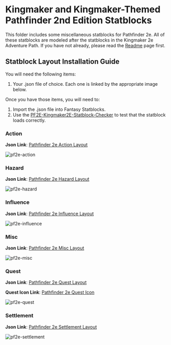 # Kingmaker and Kingmaker-Themed Pathfinder 2nd Edition Statblocks

This folder includes some miscellaneous statblocks for Pathfinder 2e. All of these statblocks are modeled after the statblocks in the Kingmaker 2e Adventure Path. If you have not already, please read the [Readme](Readme.md) page first.  

## Statblock Layout Installation Guide

You will need the following items:
1. Your .json file of choice. Each one is linked by the appropriate image below.

Once you have those items, you will need to:
1. Import the .json file into Fantasy Statblocks.
2. Use the [PF2E-Kingmaker2E-Statblock-Checker](fantasy-bestiary/Kingmaker-Render-Tester.md) to test that the statblock loads correctly.

### Action

**Json Link**: [Pathfinder 2e Action Layout](fantasy-bestiary/_attachments/Pathfinder-2e-Action-Layout.json)

![pf2e-action](fantasy-bestiary/_attachments/pf2e-action.png)

### Hazard

**Json Link**: [Pathfinder 2e Hazard Layout](fantasy-bestiary/_attachments/Pathfinder-2e-Hazard-Layout.json)

![pf2e-hazard](fantasy-bestiary/_attachments/pf2e-hazard.png)

### Influence

**Json Link**: [Pathfinder 2e Influence Layout](fantasy-bestiary/_attachments/Pathfinder-2e-Influence-Layout.json)

![pf2e-influence](fantasy-bestiary/_attachments/pf2e-influence.png)

### Misc

**Json Link**: [Pathfinder 2e Misc Layout](fantasy-bestiary/_attachments/Pathfinder-2e-Misc-Layout.json)

![pf2e-misc](fantasy-bestiary/_attachments/pf2e-misc.png)

### Quest

**Json Link**: [Pathfinder 2e Quest Layout](fantasy-bestiary/_attachments/Pathfinder-2e-Quest-Layout.json)

**Quest Icon Link**: [Pathfinder 2e Quest Icon](fantasy-bestiary/_attachments/pf2e-quest-icon.png)

![pf2e-quest](fantasy-bestiary/_attachments/pf2e-quest.png)

### Settlement

**Json Link**: [Pathfinder 2e Settlement Layout](fantasy-bestiary/_attachments/Pathfinder-2e-Settlement-Layout.json)

![pf2e-settlement](fantasy-bestiary/_attachments/pf2e-settlement.png)
